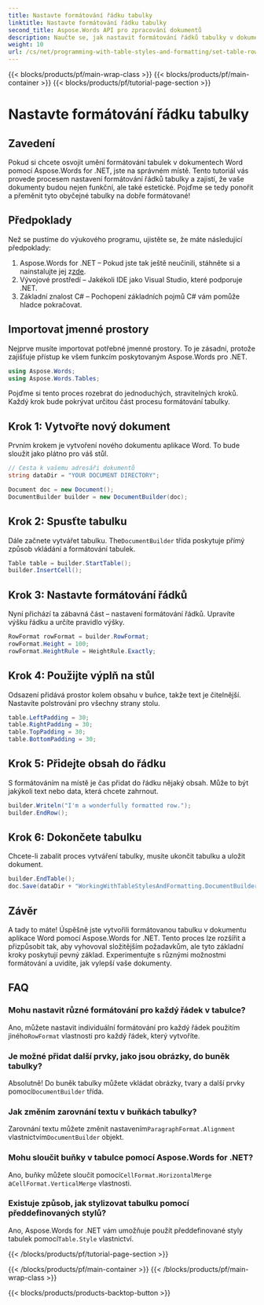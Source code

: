 ```yaml
---
title: Nastavte formátování řádku tabulky
linktitle: Nastavte formátování řádku tabulky
second_title: Aspose.Words API pro zpracování dokumentů
description: Naučte se, jak nastavit formátování řádků tabulky v dokumentech Word pomocí Aspose.Words for .NET, s naším průvodcem. Ideální pro vytváření dobře formátovaných a profesionálních dokumentů.
weight: 10
url: /cs/net/programming-with-table-styles-and-formatting/set-table-row-formatting/
---
```


{{< blocks/products/pf/main-wrap-class >}}
{{< blocks/products/pf/main-container >}}
{{< blocks/products/pf/tutorial-page-section >}}

# Nastavte formátování řádku tabulky

## Zavedení

Pokud si chcete osvojit umění formátování tabulek v dokumentech Word pomocí Aspose.Words for .NET, jste na správném místě. Tento tutoriál vás provede procesem nastavení formátování řádků tabulky a zajistí, že vaše dokumenty budou nejen funkční, ale také estetické. Pojďme se tedy ponořit a přeměnit tyto obyčejné tabulky na dobře formátované!

## Předpoklady

Než se pustíme do výukového programu, ujistěte se, že máte následující předpoklady:

1.  Aspose.Words for .NET – Pokud jste tak ještě neučinili, stáhněte si a nainstalujte jej z[zde](https://releases.aspose.com/words/net/).
2. Vývojové prostředí – Jakékoli IDE jako Visual Studio, které podporuje .NET.
3. Základní znalost C# – Pochopení základních pojmů C# vám pomůže hladce pokračovat.

## Importovat jmenné prostory

Nejprve musíte importovat potřebné jmenné prostory. To je zásadní, protože zajišťuje přístup ke všem funkcím poskytovaným Aspose.Words pro .NET.

```csharp
using Aspose.Words;
using Aspose.Words.Tables;
```

Pojďme si tento proces rozebrat do jednoduchých, stravitelných kroků. Každý krok bude pokrývat určitou část procesu formátování tabulky.

## Krok 1: Vytvořte nový dokument

Prvním krokem je vytvoření nového dokumentu aplikace Word. To bude sloužit jako plátno pro váš stůl.

```csharp
// Cesta k vašemu adresáři dokumentů
string dataDir = "YOUR DOCUMENT DIRECTORY";

Document doc = new Document();
DocumentBuilder builder = new DocumentBuilder(doc);
```

## Krok 2: Spusťte tabulku

 Dále začnete vytvářet tabulku. The`DocumentBuilder` třída poskytuje přímý způsob vkládání a formátování tabulek.

```csharp
Table table = builder.StartTable();
builder.InsertCell();
```

## Krok 3: Nastavte formátování řádků

Nyní přichází ta zábavná část – nastavení formátování řádků. Upravíte výšku řádku a určíte pravidlo výšky.

```csharp
RowFormat rowFormat = builder.RowFormat;
rowFormat.Height = 100;
rowFormat.HeightRule = HeightRule.Exactly;
```

## Krok 4: Použijte výplň na stůl

Odsazení přidává prostor kolem obsahu v buňce, takže text je čitelnější. Nastavíte polstrování pro všechny strany stolu.

```csharp
table.LeftPadding = 30;
table.RightPadding = 30;
table.TopPadding = 30;
table.BottomPadding = 30;
```

## Krok 5: Přidejte obsah do řádku

S formátováním na místě je čas přidat do řádku nějaký obsah. Může to být jakýkoli text nebo data, která chcete zahrnout.

```csharp
builder.Writeln("I'm a wonderfully formatted row.");
builder.EndRow();
```

## Krok 6: Dokončete tabulku

Chcete-li zabalit proces vytváření tabulky, musíte ukončit tabulku a uložit dokument.

```csharp
builder.EndTable();
doc.Save(dataDir + "WorkingWithTableStylesAndFormatting.DocumentBuilderSetTableRowFormatting.docx");
```

## Závěr

A tady to máte! Úspěšně jste vytvořili formátovanou tabulku v dokumentu aplikace Word pomocí Aspose.Words for .NET. Tento proces lze rozšířit a přizpůsobit tak, aby vyhovoval složitějším požadavkům, ale tyto základní kroky poskytují pevný základ. Experimentujte s různými možnostmi formátování a uvidíte, jak vylepší vaše dokumenty.

## FAQ

### Mohu nastavit různé formátování pro každý řádek v tabulce?
 Ano, můžete nastavit individuální formátování pro každý řádek použitím jiného`RowFormat` vlastnosti pro každý řádek, který vytvoříte.

### Je možné přidat další prvky, jako jsou obrázky, do buněk tabulky?
 Absolutně! Do buněk tabulky můžete vkládat obrázky, tvary a další prvky pomocí`DocumentBuilder` třída.

### Jak změním zarovnání textu v buňkách tabulky?
 Zarovnání textu můžete změnit nastavením`ParagraphFormat.Alignment` vlastnictvím`DocumentBuilder` objekt.

### Mohu sloučit buňky v tabulce pomocí Aspose.Words for .NET?
 Ano, buňky můžete sloučit pomocí`CellFormat.HorizontalMerge` a`CellFormat.VerticalMerge` vlastnosti.

### Existuje způsob, jak stylizovat tabulku pomocí předdefinovaných stylů?
 Ano, Aspose.Words for .NET vám umožňuje použít předdefinované styly tabulek pomocí`Table.Style` vlastnictví.

{{< /blocks/products/pf/tutorial-page-section >}}

{{< /blocks/products/pf/main-container >}}
{{< /blocks/products/pf/main-wrap-class >}}

{{< blocks/products/products-backtop-button >}}
